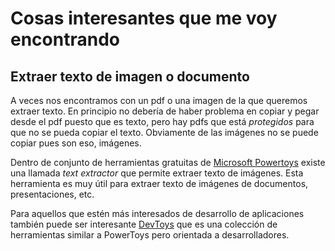 # Cosas interesantes que me voy encontrando

## Extraer texto de imagen o documento

A veces nos encontramos con un pdf o una imagen de la que queremos extraer texto. En principio no debería de haber problema en copiar y pegar desde el pdf puesto que es texto, pero hay pdfs que está _protegidos_ para que no se pueda copiar el texto. Obviamente de las imágenes no se puede copiar pues son eso, imágenes.

Dentro de conjunto de herramientas gratuitas de [Microsoft Powertoys](https://github.com/microsoft/PowerToys?tab=readme-ov-file) existe una llamada _text extractor_ que permite extraer texto de imágenes. Esta herramienta es muy útil para extraer texto de imágenes de documentos, presentaciones, etc.

Para aquellos que estén más interesados de desarrollo de aplicaciones también puede ser interesante [DevToys](https://github.com/DevToys-app) que es una colección de herramientas similar a PowerToys pero orientada a desarrolladores.
